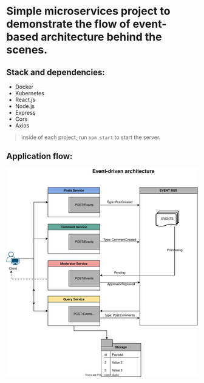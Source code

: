  # Simple microservices project to demonstrate the flow of event-based architecture behind the scenes.

 ## Stack and dependencies:
  - Docker
  - Kubernetes 
  - React.js
  - Node.js
  - Express
  - Cors
  - Axios
 
 > inside of each project, run ```npm start``` to start the server.

## Application flow:
  
  <img src="./assets/Event-driven%20architecture.svg"/>